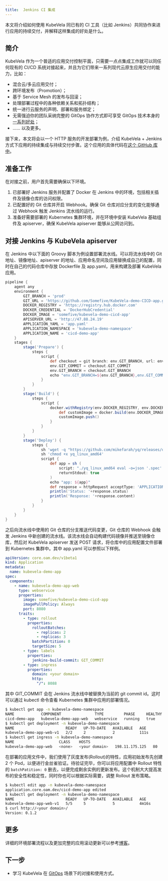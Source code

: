 ```yaml
---
title:  Jenkins CI 集成
---
```


本文将介绍如何使用 KubeVela 同已有的 CI 工具（比如 Jenkins）共同协作来进行应用的持续交付，并解释这样集成的好处是什么。

## 简介

KubeVela 作为一个普适的应用交付控制平面，只需要一点点集成工作就可以同任何现有的 CI/CD 系统对接起来，并且为它们带来一系列现代云原生应用交付的能力，比如：
- 混合云/多云应用交付；
- 跨环境发布（Promotion）；
- 基于 Service Mesh 的发布与回滚；
- 处理部署过程中的各种依赖关系和拓扑结构；
- 统一进行云服务的声明、部署和服务绑定；
- 无需强迫你的团队采纳完整的 GitOps 协作方式即可享受 GitOps 技术本身的[一系列好处](https://www.weave.works/blog/what-is-gitops-really)；
- …… 以及更多。


接下来，本文将会以一个 HTTP 服务的开发部署为例，介绍 KubeVela + Jenkins 方式下应用的持续集成与持续交付步骤。这个应用的具体代码在[这个 GitHub 库中](https://github.com/Somefive/KubeVela-demo-CICD-app)。

## 准备工作

在对接之前，用户首先需要确保以下环境。

1. 已部署好 Jenkins 服务并配置了 Docker 在 Jenkins 中的环境，包括相关插件及镜像仓库的访问权限。
2. 已配置好的 Git 仓库并开启 Webhook。确保 Git 仓库对应分支的变化能够通过 Webhook 触发 Jenkins 流水线的运行。
3. 准备好需要部署的 Kubernetes 集群环境，并在环境中安装 KubeVela 基础组件及 apiserver，确保 KubeVela apiserver 能够从公网访问到。

## 对接 Jenkins 与 KubeVela apiserver

在 Jenkins 中以下面的 Groovy 脚本为例设置部署流水线。可以将流水线中的 Git 地址、镜像地址、apiserver 的地址、应用命名空间及应用替换成自己的配置，同时在自己的代码仓库中存放 Dockerfile 及 app.yaml，用来构建及部署 KubeVela 应用。

```groovy
pipeline {
    agent any
    environment {
        GIT_BRANCH = 'prod'
        GIT_URL = 'https://github.com/Somefive/KubeVela-demo-CICD-app.git'
        DOCKER_REGISTRY = 'https://registry.hub.docker.com'
        DOCKER_CREDENTIAL = 'DockerHubCredential'
        DOCKER_IMAGE = 'somefive/kubevela-demo-cicd-app'
        APISERVER_URL = 'http://47.88.24.19'
        APPLICATION_YAML = 'app.yaml'
        APPLICATION_NAMESPACE = 'kubevela-demo-namespace'
        APPLICATION_NAME = 'cicd-demo-app'
    }
    stages {
        stage('Prepare') {
            steps {
                script {
                    def checkout = git branch: env.GIT_BRANCH, url: env.GIT_URL
                    env.GIT_COMMIT = checkout.GIT_COMMIT
                    env.GIT_BRANCH = checkout.GIT_BRANCH
                    echo "env.GIT_BRANCH=${env.GIT_BRANCH},env.GIT_COMMIT=${env.GIT_COMMIT}"
                }
            }
        }
        stage('Build') {
            steps {
                script {
                    docker.withRegistry(env.DOCKER_REGISTRY, env.DOCKER_CREDENTIAL) {
                        def customImage = docker.build(env.DOCKER_IMAGE)
                        customImage.push()
                    }
                }
            }
        }
        stage('Deploy') {
            steps {
                sh 'wget -q "https://github.com/mikefarah/yq/releases/download/v4.12.1/yq_linux_amd64"'
                sh 'chmod +x yq_linux_amd64'
                script {
                    def app = sh (
                        script: "./yq_linux_amd64 eval -o=json '.spec' ${env.APPLICATION_YAML} | sed -e 's/GIT_COMMIT/$GIT_COMMIT/g'",
                        returnStdout: true
                    )
                    echo "app: ${app}"
                    def response = httpRequest acceptType: 'APPLICATION_JSON', contentType: 'APPLICATION_JSON', httpMode: 'POST', requestBody: app, url: "${env.APISERVER_URL}/v1/namespaces/${env.APPLICATION_NAMESPACE}/applications/${env.APPLICATION_NAME}"
                    println('Status: '+response.status)
                    println('Response: '+response.content)
                }
            }
        }
    }
}
```

之后向流水线中使用的 Git 仓库的分支推送代码变更，Git 仓库的 Webhook 会触发 Jenkins 中新创建的流水线。该流水线会自动构建代码镜像并推送至镜像仓库，然后对 KubeVela apiserver 发送 POST 请求，将仓库中的应用配置文件部署到 Kubernetes 集群中。其中 app.yaml 可以参照以下样例。

```yaml
apiVersion: core.oam.dev/v1beta1
kind: Application
metadata:
  name: kubevela-demo-app
spec:
  components:
    - name: kubevela-demo-app-web
      type: webservice
      properties:
        image: somefive/kubevela-demo-cicd-app
        imagePullPolicy: Always
        port: 8080
      traits:
        - type: rollout
          properties:
            rolloutBatches:
              - replicas: 2
              - replicas: 3
            batchPartition: 0
            targetSize: 5
        - type: labels
          properties:
            jenkins-build-commit: GIT_COMMIT
        - type: ingress
          properties:
            domain: <your domain>
            http:
              "/": 8088
```

其中 GIT_COMMIT 会在 Jenkins 流水线中被替换为当前的 git commit id。这时可以通过 kubectl 命令查看 Kubernetes 集群中应用的部署情况。

```bash
$ kubectl get app -n kubevela-demo-namespace   
NAME            COMPONENT               TYPE         PHASE     HEALTHY   STATUS   AGE
cicd-demo-app   kubevela-demo-app-web   webservice   running   true               102s
$ kubectl get deployment -n kubevela-demo-namespace
NAME                       READY   UP-TO-DATE   AVAILABLE   AGE
kubevela-demo-app-web-v1   2/2     2            2           111s
$ kubectl get ingress -n kubevela-demo-namespace 
NAME                    CLASS    HOSTS                                                                                 ADDRESS          PORTS   AGE
kubevela-demo-app-web   <none>   <your domain>   198.11.175.125   80      117s
```

在部署的应用文件中，我们使用了灰度发布(Rollout)的特性，应用初始发布先创建 2 个 Pod，以便进行金丝雀验证。待验证完毕，你可以将应用配置中 Rollout 特性的 `batchPatition: 0` 删去，以便完成剩余实例的更新发布。这个机制大大提高发布的安全性和稳定性，同时你也可以根据实际需要，调整 Rollout 发布策略。

```bash
$ kubectl edit app -n kubevela-demo-namespace   
application.core.oam.dev/cicd-demo-app edited
$ kubectl get deployment -n kubevela-demo-namespace
NAME                       READY   UP-TO-DATE   AVAILABLE   AGE
kubevela-demo-app-web-v1   5/5     5            5           4m16s
$ curl http://<your domain>/
Version: 0.1.2
```

## 更多

详细的环境部署流程以及更加完整的应用滚动更新可以参考[博客](/blog/2021/09/02/kubevela-jenkins-cicd)。

## 下一步

- 学习 KubeVela 在 [GitOps](./gitops) 场景下的对接和使用方式。